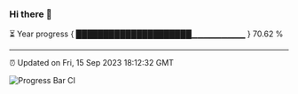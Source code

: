 ### Hi there 👋

⏳ Year progress { █████████████████████▁▁▁▁▁▁▁▁▁ } 70.62 %

---

⏰ Updated on Fri, 15 Sep 2023 18:12:32 GMT

![Progress Bar CI](https://github.com/liununu/liununu/workflows/Progress%20Bar%20CI/badge.svg)
